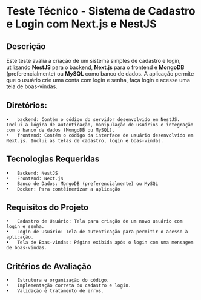 # Teste Técnico - Sistema de Cadastro e Login com Next.js e NestJS

## Descrição

Este teste avalia a criação de um sistema simples de cadastro e login, utilizando **NestJS** para o backend, **Next.js** para o frontend e **MongoDB** (preferencialmente) ou **MySQL** como banco de dados. A aplicação permite que o usuário crie uma conta com login e senha, faça login e acesse uma tela de boas-vindas.

## Diretórios:

	•	backend: Contém o código do servidor desenvolvido em NestJS. Inclui a lógica de autenticação, manipulação de usuários e integração com o banco de dados (MongoDB ou MySQL).
	•	frontend: Contém o código da interface de usuário desenvolvido em Next.js. Inclui as telas de cadastro, login e boas-vindas.

## Tecnologias Requeridas

	•	Backend: NestJS
	•	Frontend: Next.js
	•	Banco de Dados: MongoDB (preferencialmente) ou MySQL
	•	Docker: Para contêinerizar a aplicação

## Requisitos do Projeto

	•	Cadastro de Usuário: Tela para criação de um novo usuário com login e senha.
	•	Login de Usuário: Tela de autenticação para permitir o acesso à aplicação.
	•	Tela de Boas-vindas: Página exibida após o login com uma mensagem de boas-vindas.

 ## Critérios de Avaliação

	•	Estrutura e organização do código.
	•	Implementação correta do cadastro e login.
	•	Validação e tratamento de erros.
